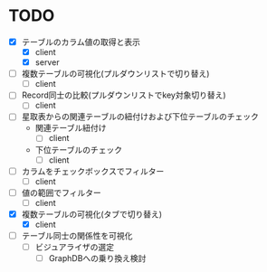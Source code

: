 # TODO

- [x] テーブルのカラム値の取得と表示
  - [x] client
  - [x] server

- [ ] 複数テーブルの可視化(プルダウンリストで切り替え)
  - [ ] client

- [ ] Record同士の比較(プルダウンリストでkey対象切り替え)
  - [ ] client

- [ ] 星取表からの関連テーブルの紐付けおよび下位テーブルのチェック
  - 関連テーブル紐付け
    - [ ] client
  - 下位テーブルのチェック
    - [ ] client

- [ ] カラムをチェックボックスでフィルター
  - [ ] client

- [ ] 値の範囲でフィルター
  - [ ] client
- [x] 複数テーブルの可視化(タブで切り替え)
  - [x] client

- [ ] テーブル同士の関係性を可視化
  - [ ] ビジュアライザの選定
    - [ ] GraphDBへの乗り換え検討
